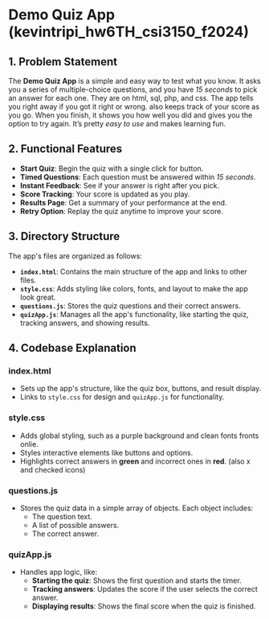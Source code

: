 # Demo Quiz App (kevintripi_hw6TH_csi3150_f2024)
## 1. Problem Statement
The **Demo Quiz App** is a simple and easy way to test what you know. It asks you a series of multiple-choice questions, and you have *15 seconds* to pick an answer for each one. They are on html, sql, php, and css. The app tells you right away if you got it right or wrong. also keeps track of your score as you go. When you finish, it shows you how well you did and gives you the option to try again. It’s pretty *easy to use* and makes learning fun.

## 2. Functional Features
- **Start Quiz**: Begin the quiz with a single click for button.
- **Timed Questions**: Each question must be answered within *15 seconds*.
- **Instant Feedback**: See if your answer is right after you pick.
- **Score Tracking**: Your score is updated as you play.
- **Results Page**: Get a summary of your performance at the end.
- **Retry Option**: Replay the quiz anytime to improve your score.

## 3. Directory Structure
The app's files are organized as follows:
- **`index.html`**: Contains the main structure of the app and links to other files.
- **`style.css`**: Adds styling like colors, fonts, and layout to make the app look great.
- **`questions.js`**: Stores the quiz questions and their correct answers.
- **`quizApp.js`**: Manages all the app's functionality, like starting the quiz, tracking answers, and showing results.

## 4. Codebase Explanation
### **index.html**
- Sets up the app's structure, like the quiz box, buttons, and result display.
- Links to `style.css` for design and `quizApp.js` for functionality.

### **style.css**
- Adds global styling, such as a purple background and clean fonts fronts onlie.
- Styles interactive elements like buttons and options.
- Highlights correct answers in **green** and incorrect ones in **red**. (also x and checked icons)

### **questions.js**
- Stores the quiz data in a simple array of objects. Each object includes:
  - The question text.
  - A list of possible answers.
  - The correct answer.

### **quizApp.js**
- Handles app logic, like:
  - **Starting the quiz**: Shows the first question and starts the timer.
  - **Tracking answers**: Updates the score if the user selects the correct answer.
  - **Displaying results**: Shows the final score when the quiz is finished.

